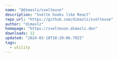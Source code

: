 ```yaml
---
name: "@dimaslz/svelteuse"
description: "Svelte hooks like React"
repo_url: "https://github.com/dimaslz/svelteuse"
author: "dimaslz"
homepage: "https://svelteuse.dimaslz.dev"
downloads: 12
updated: "2024-03-10T18:20:06.792Z"
tags: 
  - utility
---
```

